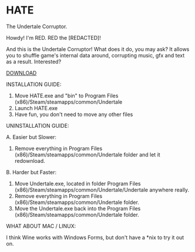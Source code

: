 # HATE
The Undertale Corruptor.

Howdy! I'm RED. RED the [REDACTED]!

And this is the Undertale Corruptor!
What does it do, you may ask?
It allows you to shuffle game's internal data around, corrupting music, gfx and text as a result.
Interested? 

[DOWNLOAD](https://www.dropbox.com/s/pzsdkvu82p8urya/HATE.zip?dl=0)

INSTALLATION GUIDE:

1. Move HATE.exe and "bin" to Program Files (x86)/Steam/steamapps/common/Undertale
2. Launch HATE.exe
3. Have fun, you don't need to move any other files

UNINSTALLATION GUIDE:

A. Easier but Slower:
1. Remove everything in Program Files (x86)/Steam/steamapps/common/Undertale folder and let it redownload.

B. Harder but Faster:
1. Move Undertale.exe, located in folder Program Files (x86)/Steam/steamapps/common/Undertale/Undertale anywhere really.
2. Remove everything in Program Files (x86)/Steam/steamapps/common/Undertale folder.
3. Move the Undertale.exe back into the Program Files (x86)/Steam/steamapps/common/Undertale folder.

WHAT ABOUT MAC / LINUX:

I think Wine works with Windows Forms, but don't have a *nix to try it out on.



